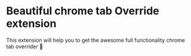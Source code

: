 # Beautiful chrome tab Override extension

This extension will help you to get the awesome full functionality chrome tab overrider 🙂
